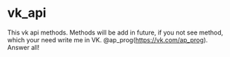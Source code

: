 # vk_api
This vk api methods. Methods will be add in future, if you not see method, which your need write me in VK. @ap_prog(https://vk.com/ap_prog). Answer all!
